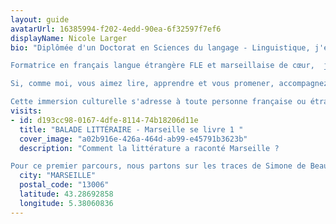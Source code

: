 ```yaml
---
layout: guide
avatarUrl: 16385994-f202-4edd-90ea-6f32597f7ef6
displayName: Nicole Larger
bio: "Diplômée d'un Doctorat en Sciences du langage - Linguistique, j'enseigne au Service Universitaire des Langues à l'université Aix-Marseille. J'interviens également auprès de publics variés en entreprise et dans les milieux associatifs.

Formatrice en français langue étrangère FLE et marseillaise de cœur,  je souhaite partager avec vous mon amour pour Marseille, pour la littérature et pour l'échange culturel entre citoyens du monde. 

Si, comme moi, vous aimez lire, apprendre et vous promener, accompagnez-moi dans cette aventure ! Entre langue et culture, partons ensemble à la découverte de Marseille sur les traces d'écrivains qui, avant nous, ont arpenté les rues de la ville. Une lecture à voix haute d'extraits choisis vous sera proposée tout au long du parcours, afin de plonger dans l'univers de l'auteur(e) et faire naître l'émotion du partage. 

Cette immersion culturelle s'adresse à toute personne française ou étrangère à partir du niveau B2, désireuse de découvrir Marseille sous un autre regard. "
visits:
- id: d193cc98-0167-4dfe-8114-74b18206d11e
  title: "BALADE LITTÉRAIRE - Marseille se livre 1 "
  cover_image: "a02b916e-426a-464d-ab99-e45791b3623b"
  description: "Comment la littérature a raconté Marseille ? 

Pour ce premier parcours, nous partons sur les traces de Simone de Beauvoir et d'Albert Londres, qui ont découvert Marseille dans les années 30, puis nous plongerons dans l'univers de Jean-Claude Izzo à travers son polar Total Kheops. "
  city: "MARSEILLE"
  postal_code: "13006"
  latitude: 43.28692858
  longitude: 5.38060836
---
```

